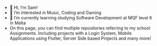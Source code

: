 - 👋 Hi, I’m Sam!
- 👀 I’m interested in Music, Coding and Gaming
- 🌱 I’m currently learning studying Software Development at MQF level 6 in Malta
- On this page, you can find multiple repositories referring to my school Assignments. Including projects with a Login System, Mobile Applications using Flutter, Server Side based Projects and many more!

<!---
SamuelSam2005/SamuelSam2005 is a ✨ special ✨ repository because its `README.md` (this file) appears on your GitHub profile.
You can click the Preview link to take a look at your changes.
--->
